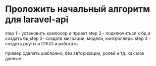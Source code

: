 # Проложить начальный алгоритм для laravel-api

step 1 - установить компосер и проект
step 2 - подключиться к бд и создать бд
step 3- создать миграции, модели, контроллеры
step 4 - создать роуты и CRUD и работать

пример сделать шаблонно, без авторизации, ролей и тд. как мок данные
